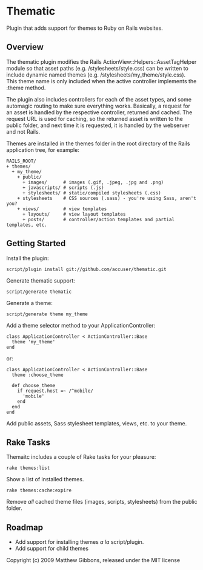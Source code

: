 Thematic
========

Plugin that adds support for themes to Ruby on Rails websites.

Overview
--------

The thematic plugin modifies the Rails ActionView::Helpers::AssetTagHelper 
module so that asset paths (e.g. /stylesheets/style.css) can be written to 
include dynamic named themes (e.g. /stylesheets/my_theme/style.css). This theme
name is only included when the active controller implements the :theme 
method.

The plugin also includes controllers for each of the asset types, and some
automagic routing to make sure everything works. Basically, a request for an
asset is handled by the respective controller, returned and cached. The request
URL is used for caching, so the returned asset is written to the public folder,
and next time it is requested, it is handled by the webserver and not Rails.

Themes are installed in the themes folder in the root directory of the Rails
application tree, for example:

    RAILS_ROOT/
    + themes/
      + my_theme/
        + public/
          + images/      # images (.gif, .jpeg, .jpg and .png)
          + javascripts/ # scripts (.js)
          + stylesheets/ # static/compiled stylesheets (.css)
        + stylesheets    # CSS sources (.sass) - you're using Sass, aren't you?
        + views/         # view templates
          + layouts/     # view layout templates
          + posts/       # controller/action templates and partial templates, etc.

Getting Started
---------------

Install the plugin:

    script/plugin install git://github.com/accuser/thematic.git
   
Generate thematic support:

    script/generate thematic
   
Generate a theme:

    script/generate theme my_theme
   
Add a theme selector method to your ApplicationController:

    class ApplicationController < ActionController::Base
      theme 'my_theme'
    end
    
or:

    class ApplicationController < ActionController::Base
      theme :choose_theme
      
      def choose_theme
        if request.host =~ /^mobile/
          'mobile'
        end
      end
    end

Add public assets, Sass stylesheet templates, views, etc. to your theme.

Rake Tasks
----------

Themaitc includes a couple of Rake tasks for your pleasure:

    rake themes:list

Show a list of installed themes.
  
    rake themes:cache:expire

Remove *all* cached theme files (images, scripts, stylesheets) from the
public folder.
   
Roadmap
-------

- Add support for installing themes _a la_ script/plugin.
- Add support for child themes

Copyright (c) 2009 Matthew Gibbons, released under the MIT license

